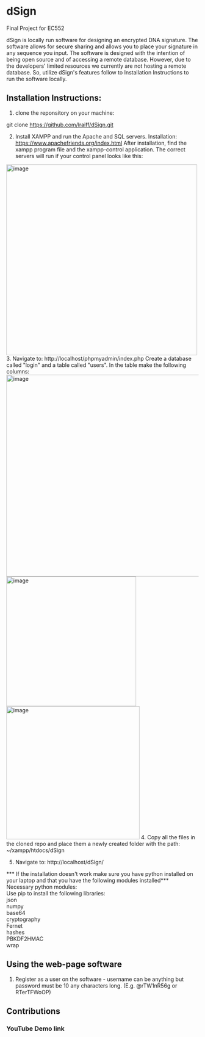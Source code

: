 # dSign
Final Project for EC552

dSign is locally run software for designing an encrypted DNA signature. The software allows for secure sharing and allows you to place your signature in any sequence you input. The software is designed with the intention of being open source and of accessing a remote database. However, due to the developers' limited resources we currently are not hosting a remote database. So, utilize dSign's features follow to Installation Instructions to run the software locally.

## Installation Instructions:

1. clone the reponsitory on your machine:

  git clone https://github.com/lraiff/dSign.git

2. Install XAMPP and run the Apache and SQL servers.
  Installation:  https://www.apachefriends.org/index.html
  After installation, find the xampp program file and the xampp-control application. 
  The correct servers will run if your control panel looks like this:
  <img width="500" alt="image" src="https://user-images.githubusercontent.com/89608971/163895138-d3e9d108-6780-430a-ae06-dc969bb69a9f.png">
3. Navigate to: http://localhost/phpmyadmin/index.php
   Create a database called "login" and a table called "users".
   In the table make the following columns: 
   <img width="529" alt="image" src="https://user-images.githubusercontent.com/89608971/163896284-f5345c3e-d1b5-4e9f-aaf9-65486f384f47.png">
   <img width="340" alt="image" src="https://user-images.githubusercontent.com/89608971/163896310-c63bd2e9-5163-4623-a4e1-6cf1c9658d14.png">
  <img width="349" alt="image" src="https://user-images.githubusercontent.com/89608971/163896329-569dbd83-5536-4a63-92b7-25d3dac57806.png">
4. Copy all the files in the cloned repo and place them a newly created folder with the path: ~/xampp/htdocs/dSign
<br>

5. Navigate to: http://localhost/dSign/

*** If the installation doesn't work make sure you have python installed on your laptop and that you have the following modules installed***<br>
Necessary python modules:<br>
  Use pip to install the following libraries:<br>
  json<br>
  numpy<br>
  base64<br>
  cryptography<br>
  Fernet<br>
  hashes<br>
  PBKDF2HMAC<br>
  wrap

## Using the web-page software

1. Register as a user on the software - username can be anything but password must be 10 any characters long. (E.g. @rTW1nR56g or RTerTFWoOP)


## Contributions

### YouTube Demo link


